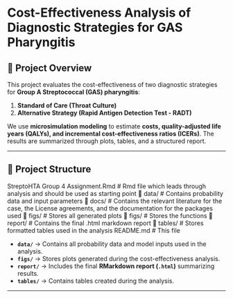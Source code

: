 # Cost-Effectiveness Analysis of Diagnostic Strategies for GAS Pharyngitis

## 📖 Project Overview
This project evaluates the cost-effectiveness of two diagnostic strategies for **Group A Streptococcal (GAS) pharyngitis**:
1. **Standard of Care (Throat Culture)**
2. **Alternative Strategy (Rapid Antigen Detection Test - RADT)**

We use **microsimulation modeling** to estimate **costs, quality-adjusted life years (QALYs), and incremental cost-effectiveness ratios (ICERs)**. 
The results are summarized through plots, tables, and a structured report.

---

## 📂 Project Structure
StreptoHTA Group 4 Assignment.Rmd # Rmd file which leads through analysis and should be used as starting point
📁 data/ # Contains probability data and input parameters
📁 docs/ # Contains the relevant literature for the case, the License agreements, and the documentation for the packages used
📁 figs/ # Stores all generated plots 
📁 figs/ # Stores the functions
📁 report/ # Contains the final .html markdown report 
📁 tables/ # Stores formatted tables used in the analysis 
README.md # This file


- **`data/`** → Contains all probability data and model inputs used in the analysis.
- **`figs/`** → Stores plots generated during the cost-effectiveness analysis.
- **`report/`** → Includes the final **RMarkdown report (`.html`)** summarizing results.
- **`tables/`** → Contains tables created during the analysis.

---
